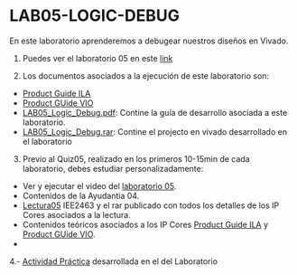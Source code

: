 # LAB05-LOGIC-DEBUG
En este laboratorio aprenderemos a debugear nuestros diseños en Vivado.

1. Puedes ver el laboratorio 05 en este [link]()

2. Los documentos asociados a la ejecución de este laboratorio son:

* [Product Guide ILA](https://github.com/IEE2463-SEP/LAB05-LOGIC-DEBUG/blob/main/ILA_v6.2.pdf)
* [Product GUide VIO](https://github.com/IEE2463-SEP/LAB05-LOGIC-DEBUG/blob/main/VIO_v3.0.pdf)
* [LAB05_Logic_Debug.pdf](https://github.com/IEE2463-SEP/LAB05-LOGIC-DEBUG/blob/main/LAB05_Debug_ILA_VIO.pdf): Contine la guía de desarrollo asociada a este laboratorio.
* [LAB05_Logic_Debug.rar](): Contine el projecto en vivado desarrollado en el laboratorio

 
3. Previo al Quiz05, realizado en los primeros 10-15min de cada laboratorio, debes estudiar personalizadamente:

* Ver y ejecutar el video del [laboratorio 05]().
* Contenidos de la Ayudantia 04.
* [Lectura05](https://github.com/IEE2463-SEP/Lecturas) IEE2463 y el rar publicado con todos los detalles de los IP Cores asociados a la lectura. 
* Contenidos teóricos asociados a los IP Cores [Product Guide ILA](https://github.com/IEE2463-SEP/LAB05-LOGIC-DEBUG/blob/main/ILA_v6.2.pdf) y  [Product GUide VIO](https://github.com/IEE2463-SEP/LAB05-LOGIC-DEBUG/blob/main/LAB05_Debug_ILA_VIO.pdf).
*  
4.- [Actividad Práctica]() desarrollada en el del Laboratorio 
